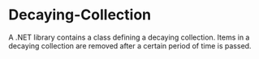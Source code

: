 # Decaying-Collection
A .NET library contains a class defining a decaying collection. Items in a decaying collection are removed after a certain period of time is passed.
